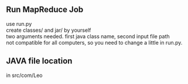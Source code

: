 ## Run MapReduce Job  
use run.py  
create classes/ and jar/ by yourself  
two arguments needed. first java class name, second input file path  
not compatible for all computers, so you need to change a little in run.py.  

## JAVA file location  
in src/com/Leo